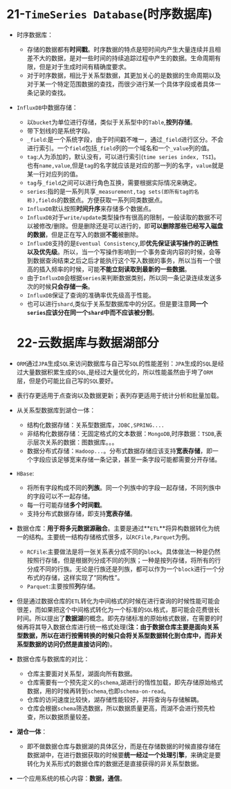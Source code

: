 # 21-`TimeSeries Database`(时序数据库)

- 时序数据库：
  - 存储的数据都有**时间戳**。时序数据的特点是短时间内产生大量连续并且相差不大的数据，是对一些时间的持续追踪过程中产生的数据。生命周期有限，但是对于生成时间有精确度要求。
  - 对于时序数据，相比于关系型数据，其更加关心的是数据的生命周期以及对于某一个特定范围数据的查找，而很少进行某一个具体字段或者具体一条记录的查找。
  
- `InfluxDB`中数据存储：
  - 以`bucket`为单位进行存储，类似于关系型中的`Table`,**按列存储**。
  - 带下划线的是系统字段。
  - `_field`:是一个系统字段，由于时间戳不唯一，通过`_field`进行区分。不会进行索引。一个`field`包括`_field`列的一个域名和一个`_value`列的值。
  - `tag`:人为添加的，默认没有，可以进行索引(`time series index, TSI`)。也有`name,value`,但是`tag`的名字就应该是对应的那一列的名字，`value`就是某一行对应列的值。
  - `tag`与`_field`之间可以进行角色互换，需要根据实际情况来确定。
  - `series`:指的是一系列共享`_measurement,tag sets(即所有tag的名称),fields`的数据点。方便获取一系列同类数据点。
  - `InfluxDB`默认按照**时间升序**来存储多个数据点。
  - `InfluxDB`对于`write/update`类型操作有很高的限制，一般读取的数据不可以被修改/删除。但是删除还是可以进行的，即**可以删除那些已经写入磁盘的数据**，但是正在写入的数据**不能**被删除。
  - `InfluxDB`支持的是`Eventual Consistency`,即**优先保证读写操作的正确性以及优先级**。所以，当一个写操作影响到一个事务查询内容的时候，会等到数据查询结束之后之后才能执行这个写入数据的事务，所以当有一个很高的插入频率的时候，可能**不能立刻读取到最新的一些数据**。
  - 由于`InfluxDB`会根据`series`来判断数据类别，所以同一条记录连续发送多次的时候**只会存储一条**。
  - `InfluxDB`保证了查询的准确率优先级高于性能。
  - 也可以进行`shard`,类似于关系型数据库中的分区。但是要注意**同一个`series`应该分在同一个`shard`中而不应该被分割**。
  
  # 22-云数据库与数据湖部分

- `ORM`通过`JPA`生成`SQL`来访问数据库与自己写`SQL`的性能差别：`JPA`生成的`SQL`是经过大量数据积累生成的`SQL`,是经过大量优化的，所以性能虽然由于垮了`ORM`层，但是仍可能比自己写的`SQL`要好。

- 表行存更适用于点查询以及数据更新；表列存更适用于统计分析和批量加载。

- 从关系型数据库到湖仓一体：
  - 结构化数据存储：关系型数据库，`JDBC,SPRING....`
  - 非结构化数据存储：无固定格式的文本数据：`MongoDB`,时序数据：`TSDB`,表示层次关系的数据：图数据库。。。
  - 数据分布式存储：`Hadoop...`。分布式数据存储应该支持**宽表存储**，即一个字段应该足够宽来存储一条记录，甚至一条字段可能都需要分开存储。
  
- `HBase`:
  
  - 将所有字段构成不同的**列族**。同一个列族中的字段一起存储，不同列族中的字段可以不一起存储。
  - 每一行可能存储**多个时间戳**。
  - 支持分布式数据存储，即支持**宽表存储**。
  
- 数据仓库：**用于将多元数据源融合**。主要是通过**`ETL`**将异构数据转化为统一的结构。主要统一结构存储格式很多，以`RCFile,Parquet`为例。

  - `RCFile`:主要做法是将一张关系表分成不同的`block`。具体做法一种是仍然按照行存储，但是根据列分成不同的列族；一种是按列存储，将所有的行分成不同的行族。无论是行族还是列族，都可以作为一个`block`进行一个分布式的存储，这样实现了“同构性”。
  - `Parquet`:主要按照**列**存储。

- 但是通过数据仓库的`ETL`转化为中间格式的时候在进行查询的时候性能可能会很差，而如果把这个中间格式转化为一个标准的`SQL`格式，那可能会花费很长时间。所以提出了**数据湖**的概念。即先存储标准的原始格式数据，在需要的时候再将其导入数据仓库进行统一格式处理(**注：由于数据仓库主要是面向关系型数据，所以在进行按需转换的时候只会将关系型数据转化到仓库中，而非关系型数据的访问仍然是直接访问的**)。

- 数据仓库与数据库的对比：

  - 仓库主要面对关系型，湖面向所有数据。
  - 仓库需要有一个预先定义的`schema`,湖进行的惰性加载，即先存储原始格式数据，用的时候再转到`schema`,也即`schema-on-read`。
  - 仓库的访问速度比较快，湖存储性能较好，并将查询与存储解耦。
  - 仓库会根据`schema`筛选数据，所以数据质量更高，而湖不会进行预先检查，所以数据质量较差。

- **湖仓一体**：

  - 即不做数据仓库与数据湖的具体区分，而是在存储数据的时候直接存储在数据湖中，在进行数据获取的时候要**统一经过一个处理引擎**，来确定是要转化为关系形式的数据仓库的数据还是直接获得的非关系型数据。

- 一个应用系统的核心内容：**数据，通信**。